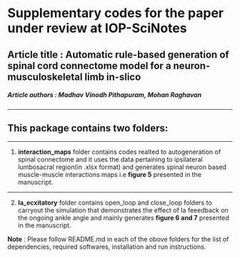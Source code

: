 # Supplementary codes for the paper under review at IOP-SciNotes 
## Article title : Automatic rule-based generation of spinal cord connectome model for a neuron-musculoskeletal limb in-slico
##### Article authors : Madhav Vinodh Pithapuram, Mohan Raghavan 

__________________________________
## This package contains two folders:
__________________________________

1. **interaction_maps** folder contains codes realted to autogeneration of spinal connectome and it uses the data pertaining to ipsilateral lumbosacral region(in .xlsx format) and generates spinal neuron based muscle-muscle interactions maps i.e **figure 5** presented in the manuscript.   
__________________________________

2. **Ia_ecxitatory** folder contains open_loop and close_loop folders to carryout the simulation that demonstrates the effect of Ia feeedback on the ongoing ankle angle and mainly generates **figure 6 and 7** presented in the manuscript. 

**Note** : Please follow README.md in each of the obove folders for the list of dependencies, required softwares, installation and run instructions.
